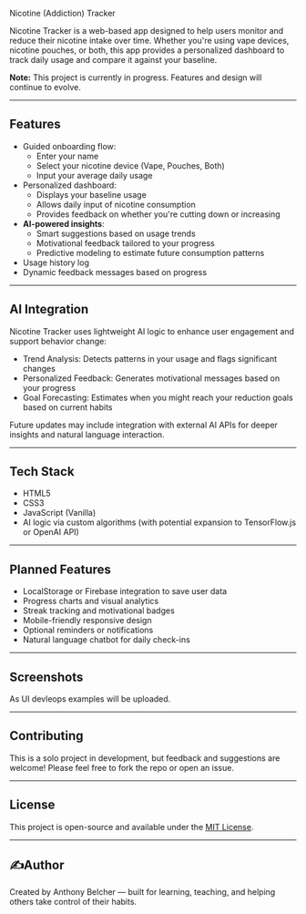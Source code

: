 Nicotine (Addiction) Tracker

Nicotine Tracker is a web-based app designed to help users monitor and reduce their nicotine intake over time. Whether you're using vape devices, nicotine pouches, or both, this app provides a personalized dashboard to track daily usage and compare it against your baseline.

**Note:** This project is currently in progress. Features and design will continue to evolve.

---

## Features

- Guided onboarding flow:
  - Enter your name
  - Select your nicotine device (Vape, Pouches, Both)
  - Input your average daily usage
- Personalized dashboard:
  - Displays your baseline usage
  - Allows daily input of nicotine consumption
  - Provides feedback on whether you're cutting down or increasing
- **AI-powered insights**:
  - Smart suggestions based on usage trends
  - Motivational feedback tailored to your progress
  - Predictive modeling to estimate future consumption patterns
- Usage history log
- Dynamic feedback messages based on progress

---

## AI Integration

Nicotine Tracker uses lightweight AI logic to enhance user engagement and support behavior change:

- Trend Analysis: Detects patterns in your usage and flags significant changes
- Personalized Feedback: Generates motivational messages based on your progress
- Goal Forecasting: Estimates when you might reach your reduction goals based on current habits

Future updates may include integration with external AI APIs for deeper insights and natural language interaction.

---

## Tech Stack

- HTML5  
- CSS3  
- JavaScript (Vanilla)  
- AI logic via custom algorithms (with potential expansion to TensorFlow.js or OpenAI API)

---

## Planned Features

- LocalStorage or Firebase integration to save user data  
- Progress charts and visual analytics  
- Streak tracking and motivational badges  
- Mobile-friendly responsive design  
- Optional reminders or notifications  
- Natural language chatbot for daily check-ins

---

## Screenshots

As UI devleops examples will be uploaded.

---

## Contributing

This is a solo project in development, but feedback and suggestions are welcome! Please feel free to fork the repo or open an issue.

---

## License

This project is open-source and available under the [MIT License](LICENSE).

---

## ✍Author

Created by Anthony Belcher — built for learning, teaching, and helping others take control of their habits.
